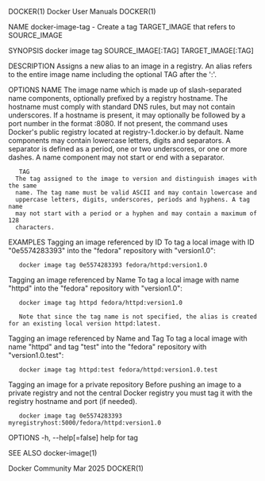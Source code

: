 DOCKER(1)							      Docker User Manuals							     DOCKER(1)

NAME
       docker-image-tag - Create a tag TARGET_IMAGE that refers to SOURCE_IMAGE

SYNOPSIS
       docker image tag SOURCE_IMAGE[:TAG] TARGET_IMAGE[:TAG]

DESCRIPTION
       Assigns a new alias to an image in a registry. An alias refers to the entire image name including the optional TAG after the ':'.

OPTIONS
       NAME
	  The image name which is made up of slash-separated name components,
	  optionally prefixed by a registry hostname. The hostname must comply with
	  standard DNS rules, but may not contain underscores. If a hostname is
	  present, it may optionally be followed by a port number in the format
	  :8080. If not present, the command uses Docker's public registry located at
	  registry-1.docker.io by default. Name components may contain lowercase
	  letters, digits and separators. A separator is defined as a period, one or
	  two underscores, or one or more dashes. A name component may not start or end
	  with a separator.

       TAG
	  The tag assigned to the image to version and distinguish images with the same
	  name. The tag name must be valid ASCII and may contain lowercase and
	  uppercase letters, digits, underscores, periods and hyphens. A tag name
	  may not start with a period or a hyphen and may contain a maximum of 128
	  characters.

EXAMPLES
Tagging an image referenced by ID
       To tag a local image with ID "0e5574283393" into the "fedora" repository with "version1.0":

       docker image tag 0e5574283393 fedora/httpd:version1.0

Tagging an image referenced by Name
       To tag a local image with name "httpd" into the "fedora" repository with "version1.0":

       docker image tag httpd fedora/httpd:version1.0

       Note that since the tag name is not specified, the alias is created for an existing local version httpd:latest.

Tagging an image referenced by Name and Tag
       To tag a local image with name "httpd" and tag "test" into the "fedora" repository with "version1.0.test":

       docker image tag httpd:test fedora/httpd:version1.0.test

Tagging an image for a private repository
       Before pushing an image to a private registry and not the central Docker registry you must tag it with the registry hostname and port (if needed).

       docker image tag 0e5574283393 myregistryhost:5000/fedora/httpd:version1.0

OPTIONS
       -h, --help[=false]      help for tag

SEE ALSO
       docker-image(1)

Docker Community							   Mar 2025								     DOCKER(1)
